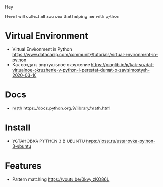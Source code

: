 Hey

Here I will collect all sources that helping me with python

# Virtual Environment

- Virtual Environment in Python https://www.datacamp.com/community/tutorials/virtual-environment-in-python
- Как создать виртуальное окружение https://proglib.io/p/kak-sozdat-virtualnoe-okruzhenie-v-python-i-perestat-dumat-o-zavisimostyah-2020-03-10

# Docs
- math https://docs.python.org/3/library/math.html

# Install
- УСТАНОВКА PYTHON 3 В UBUNTU https://losst.ru/ustanovka-python-3-ubuntu

# Features
- Pattern matching https://youtu.be/0kyy_zKO86U




